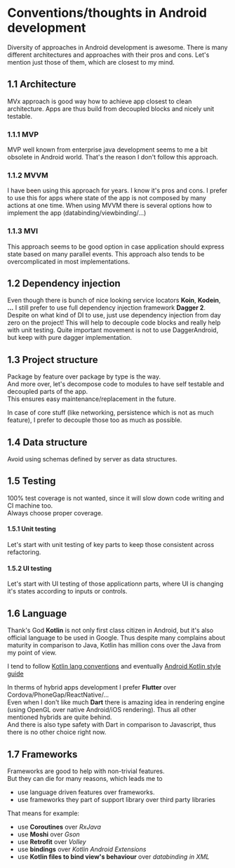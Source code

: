 # Conventions/thoughts in Android development

Diversity of approaches in Android development is awesome.
There is many different architectures and approaches with their pros and cons.
Let's mention just those of them, which are closest to my mind.

## 1.1 Architecture
MVx approach is good way how to achieve app closest to clean architecture.
Apps are thus build from decoupled blocks and nicely unit testable.  

### 1.1.1 MVP
MVP well known from enterprise java development seems to me a bit obsolete in Android world. 
That's the reason I don't follow this approach.

### 1.1.2 MVVM
I have  been using this approach for years. I know it's pros and cons.
I prefer to use this for apps where state of the app is not composed by many actions at one time.
When using MVVM there is several options how to implement the app (databinding/viewbinding/...)

### 1.1.3 MVI
This approach seems to be good option in case application should express state based on many parallel events.
This approach also tends to be overcomplicated in most implementations.

## 1.2 Dependency injection
Even though there is bunch of nice looking service locators **Koin**, **Kodein**, **...** I still prefer to use full dependency injection 
framework **Dagger 2**.  
Despite on what kind of DI to use, just use dependency injection from day zero on the project!
This will help to decouple code blocks and really help with unit testing.
Quite important movement is not to use DaggerAndroid, but keep with pure dagger implementation.

## 1.3 Project structure
Package by feature over package by type is the way.  
And more over, let's decompose code to modules to have self testable and decoupled parts of the app.  
This ensures easy maintenance/replacement in the future.

In case of core stuff (like networking, persistence which is not as much feature), I prefer to decouple 
those too as much as possible.

## 1.4 Data structure
Avoid using schemas defined by server as data structures.

## 1.5 Testing
100% test coverage is not wanted, since it will slow down code writing and CI machine too.  
Always choose proper coverage.  

#### 1.5.1 Unit testing
Let's start with unit testing of key parts to keep those consistent across refactoring.  

#### 1.5.2 UI testing
Let's start with UI testing of those applicationn parts, where UI is changing it's states according to inputs or controls.

## 1.6 Language
Thank's God **Kotlin** is not only first class citizen in Android, but it's also official language to be used in Google.
Thus despite many complains about maturity in comparison to Java, Kotlin has million cons over the Java from my point of view.

I tend to follow [Kotlin lang conventions](https://kotlinlang.org/docs/reference/coding-conventions.html) and eventually [Android Kotlin style guide](https://developer.android.com/kotlin/style-guide)

In therms of hybrid apps development I prefer **Flutter** over Cordova/PhoneGap/ReactNative/...  
Even when I don't like much **Dart** there is amazing idea in rendering engine (using OpenGL over native Android/iOS rendering). Thus all other mentioned hybrids are quite behind.   
And there is also type safety with Dart in comparison to Javascript, thus there is no other choice right now.  

## 1.7 Frameworks
Frameworks are good to help with non-trivial features.  
But they can die for many reasons, which leads me to 
- use language driven features over frameworks.  
- use frameworks they part of support library over third party libraries  
  
That means for example:
- use **Coroutines** over *RxJava* 
- use **Moshi** over *Gson*
- use **Retrofit** over *Volley*
- use **bindings** over *Kotlin Android Extensions*
- use **Kotlin files to bind view's behaviour** over *databinding in XML*




